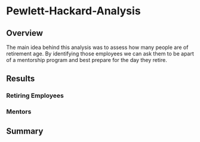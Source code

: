 # Pewlett-Hackard-Analysis
## Overview
The main idea behind this analysis was to assess how many people are of retirement age. By identifying those employees we can ask them to be apart of a mentorship program and best prepare for the day they retire. 

## Results

### Retiring Employees

### Mentors

## Summary
